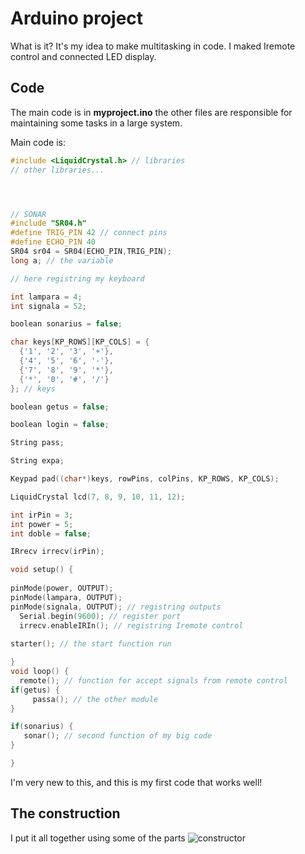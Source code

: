 # Arduino project
What is it? It's my idea to make multitasking in code. I maked Iremote control and connected LED display.

## Code
The main code is in **myproject.ino** the other files are responsible for maintaining some tasks in a large system. 

Main code is:

```c++
#include <LiquidCrystal.h> // libraries
// other libraries...




// SONAR
#include "SR04.h"
#define TRIG_PIN 42 // connect pins
#define ECHO_PIN 40
SR04 sr04 = SR04(ECHO_PIN,TRIG_PIN);
long a; // the variable

// here registring my keyboard

int lampara = 4;
int signala = 52;

boolean sonarius = false;

char keys[KP_ROWS][KP_COLS] = {
  {'1', '2', '3', '+'},
  {'4', '5', '6', '-'},
  {'7', '8', '9', '*'},
  {'*', '0', '#', '/'}
}; // keys

boolean getus = false;

boolean login = false;

String pass;

String expa;

Keypad pad((char*)keys, rowPins, colPins, KP_ROWS, KP_COLS);

LiquidCrystal lcd(7, 8, 9, 10, 11, 12);

int irPin = 3;
int power = 5;
int doble = false;

IRrecv irrecv(irPin);

void setup() {
  
pinMode(power, OUTPUT);
pinMode(lampara, OUTPUT);
pinMode(signala, OUTPUT); // registring outputs
  Serial.begin(9600); // register port
  irrecv.enableIRIn(); // registring Iremote control
  
starter(); // the start function run

}
void loop() {
  remote(); // function for accept signals from remote control
if(getus) {
     passa(); // the other module
}

if(sonarius) {
   sonar(); // second function of my big code
}

}
```

I'm very new to this, and this is my first code that works well!

## The construction

I put it all together using some of the parts
![constructor](https://i.imgur.com/vKcq9Tl.jpeg)

